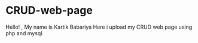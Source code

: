 # CRUD-web-page

Hello! , My name is Kartik Babariya Here i upload my CRUD web page using php and mysql.
